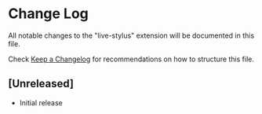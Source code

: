 # Change Log

All notable changes to the "live-stylus" extension will be documented in this file.

Check [Keep a Changelog](http://keepachangelog.com/) for recommendations on how to structure this file.

## [Unreleased]

- Initial release